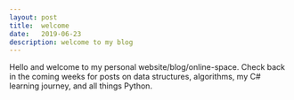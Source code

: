 ```yaml
---
layout: post
title:  welcome
date:   2019-06-23
description: welcome to my blog
---
```

Hello and welcome to my personal website/blog/online-space.
Check back in the coming weeks for posts on data structures, algorithms, my C# learning journey, and all things Python.